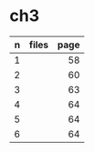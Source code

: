 # ch3

| n  | files | page |
| -: | :-    | -:   |
| 1  |       | 58   |
| 2  |       | 60   |
| 3  |       | 63   |
| 4  |       | 64   |
| 5  |       | 64   |
| 6  |       | 64   |
